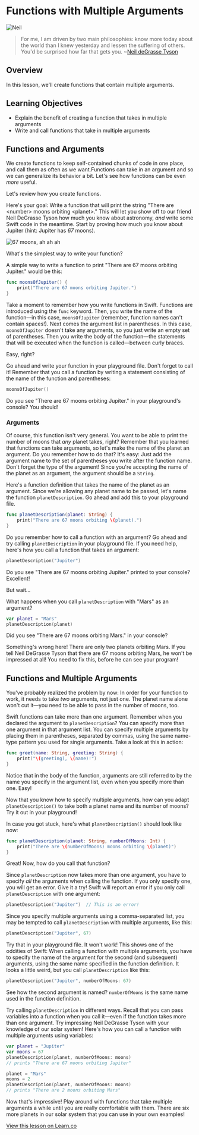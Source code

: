 # Functions with Multiple Arguments

![Neil](http://i.imgur.com/mFxZvkH.jpg?1)
> For me, I am driven by two main philosophies: know more today about the world than I knew yesterday and lessen the suffering of others. You'd be surprised how far that gets you. ~[Neil deGrasse Tyson](https://en.wikipedia.org/wiki/Neil_deGrasse_Tyson)

## Overview 

In this lesson, we'll create functions that contain multiple arguments. 

## Learning Objectives

* Explain the benefit of creating a function that takes in multiple arguments
* Write and call functions that take in multiple arguments

## Functions and Arguments

We create functions to keep self-contained chunks of code in one place, and call them as often as we want.Functions can take in an argument and so we can generalize its behavior a bit. Let's see how functions can be even _more_ useful.

Let's review how you create functions.

Here's your goal: Write a function that will print the string "There are &lt;number&gt; moons orbiting &lt;planet&gt;." This will let you show off to our friend Neil DeGrasse Tyson how much you know about astronomy, _and_ write some Swift code in the meantime. Start by proving how much you know about Jupiter (hint: Jupiter has _67_ moons).

![67 moons, ah ah ah](http://i.imgur.com/z9pyxDM.jpg)

What's the simplest way to write your function?

A simple way to write a function to print "There are 67 moons orbiting Jupiter." would be this:

```swift
func moonsOfJupiter() {
    print("There are 67 moons orbiting Jupiter.")
}
```

Take a moment to remember how you write functions in Swift. Functions are introduced using the `func` keyword. Then, you write the name of the function—in this case, `moonsOfJupiter` (remember, function names can't contain spaces!). Next comes the argument list in parentheses. In this case, `moonsOfJupiter` doesn't take any arguments, so you just write an empty set of parentheses. Then you write the body of the function—the statements that will be executed when the function is called—between curly braces.

Easy, right?

Go ahead and write your function in your playground file. Don't forget to call it! Remember that you call a function by writing a statement consisting of the name of the function and parentheses:

```swift
moonsOfJupiter()
```

Do you see "There are 67 moons orbiting Jupiter." in your playground's console? You should!

### Arguments

Of course, this function isn't very general. You want to be able to print the number of moons that _any_ planet takes, right? Remember that you learned that functions can take arguments, so let's make the name of the planet an argument. Do you remember how to do that? It's easy: Just add the argument name to the set of parentheses you write after the function name. Don't forget the type of the argument! Since you're accepting the name of the planet as an argument, the argument should be a `String`.

Here's a function definition that takes the name of the planet as an argument. Since we're allowing any planet name to be passed, let's name the function `planetDescription`. Go ahead and add this to your playground file.

```swift
func planetDescription(planet: String) {
    print("There are 67 moons orbiting \(planet).")
}
```

Do you remember how to call a function with an argument? Go ahead and try calling `planetDescription` in your playground file. If you need help, here's how you call a function that takes an argument:

```swift
planetDescription("Jupiter")
```

Do you see "There are 67 moons orbiting Jupiter." printed to your console? Excellent!

But wait...

What happens when you call `planetDescription` with "Mars" as an argument?

```swift
var planet = "Mars"
planetDescription(planet)
```

Did you see "There are 67 moons orbiting Mars." in your console?

Something's wrong here! There are only two planets orbiting Mars. If you tell Neil DeGrasse Tyson that there are 67 moons orbiting Mars, he won't be impressed at all! You need to fix this, before he can see your program!

## Functions and Multiple Arguments

You've probably realized the problem by now: In order for your function to work, it needs to take _two_ arguments, not just one. The planet name alone won't cut it—you need to be able to pass in the number of moons, too.

Swift functions can take more than one argument. Remember when you declared the argument to `planetDescription`? You can specify more than one argument in that argument list. You can specify multiple arguments by placing them in parentheses, separated by commas, using the same name-type pattern you used for single arguments. Take a look at this in action:

```swift
func greet(name: String, greeting: String) {
    print("\(greeting), \(name)!")
}
```

Notice that in the body of the function, arguments are still referred to by the name you specify in the argument list, even when you specify more than one. Easy!

Now that you know how to specify multiple arguments, how can you adapt `planetDescription()` to take both a planet name and its number of moons? Try it out in your playground!

In case you got stuck, here's what `planetDescription()` should look like now:

```swift
func planetDescription(planet: String, numberOfMoons: Int) {
    print("There are \(numberOfMoons) moons orbiting \(planet)")
}
```

Great! Now, how do you call that function?

Since `planetDescription` now takes more than one argument, you have to specify _all_ the arguments when calling the function. If you only specify one, you will get an error. Give it a try! Swift will report an error if you only call `planetDescription` with one argument:

```swift
planetDescription("Jupiter")  // This is an error!
```

Since you specify multiple arguments using a comma-separated list, you may be tempted to call `planetDescription` with multiple arguments, like this:

```swift
planetDescription("Jupiter", 67)
```

Try that in your playground file. It won't work! This shows one of the oddities of Swift: When calling a function with multiple arguments, you have to specify the name of the argument for the second (and subsequent) arguments, using the same name specified in the function definition. It looks a little weird, but you call `planetDescription` like this:

```swift
planetDescription("Jupiter", numberOfMoons: 67)
```

See how the second argument is named? `numberOfMoons` is the same name used in the function definition.

Try calling `planetDescription` in different ways. Recall that you can pass variables into a function when you call it—even if the function takes more than one argument. Try impressing Neil DeGrasse Tyson with your knowledge of our solar system! Here's how you can call a function with multiple arguments using variables:

```swift
var planet = "Jupiter"
var moons = 67
planetDescription(planet, numberOfMoons: moons)
// prints "There are 67 moons orbiting Jupiter"

planet = "Mars"
moons = 2
planetDescription(planet, numberOfMoons: moons)
// prints "There are 2 moons orbiting Mars"
```

Now that's impressive! Play around with functions that take multiple arguments a while until you are really comfortable with them. There are six more planets in our solar system that you can use in your own examples!

<a href='https://learn.co/lessons/FunctionsMultipleArg' data-visibility='hidden'>View this lesson on Learn.co</a>
